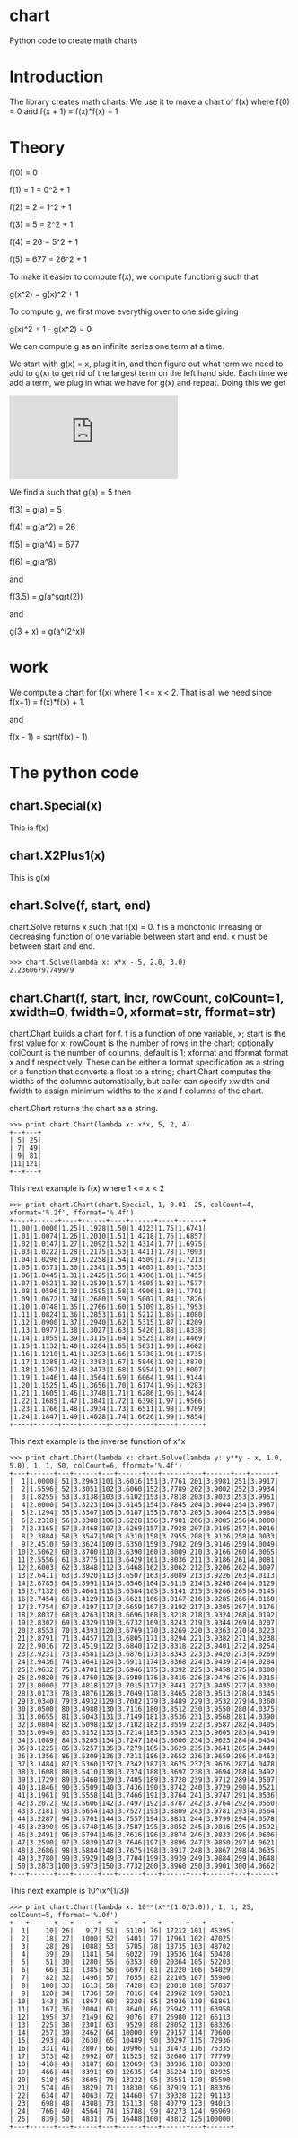 # chart

Python code to create math charts

# Introduction

The library creates math charts. We use it to make a chart of f(x) where
f(0) = 0 and f(x + 1) = f(x)*f(x) + 1

# Theory

f(0) = 0

f(1) = 1 = 0^2 + 1

f(2) = 2 = 1^2 + 1

f(3) = 5 = 2^2 + 1

f(4) = 26 = 5^2 + 1

f(5) = 677 = 26^2 + 1


To make it easier to compute f(x), we compute function g such that

g(x^2) = g(x)^2 + 1

To compute g, we first move everythig over to one side giving

g(x)^2 + 1 - g(x^2) = 0

We can compute g as an infinite series one term at a time.

We start with g(x) = x, plug it in, and then figure out what term we need to add to g(x) to get rid of the largest term on the left hand side. Each time we add a term, we plug in what we have for g(x) and repeat. Doing this we get

![equation](http://www.sciweavers.org/tex2img.php?eq=g%28x%29%3dx%2d%5cfrac%7b1%7d%7b2x%7d%2d%5cfrac%7b3%7d%7b8x%5e3%7d%2d%5cfrac%7b3%7d%7b16x%5e5%7d%2d%5cfrac%7b45%7d%7b128x%5e7%7d%2d%5cfrac%7b63%7d%7b256x%5e9%7d%2d%5cfrac%7b375%7d%7b1024x%5e%7b11%7d%7d%2d%2e%2e%2e&bc=White&fc=Black&im=jpg&fs=12&ff=arev&edit=)

We find a such that g(a) = 5 then

f(3) = g(a) = 5

f(4) = g(a^2) = 26

f(5) = g(a^4) = 677

f(6) = g(a^8)

and

f(3.5) = g(a^sqrt(2))

and

g(3 + x) = g(a^(2^x))

# work

We compute a chart for f(x) where 1 <= x < 2. That is all we need since
f(x+1) = f(x)*f(x) + 1.

and

f(x - 1) = sqrt(f(x) - 1)

# The python code

## chart.Special(x)

This is f(x)

## chart.X2Plus1(x)

This is g(x)

## chart.Solve(f, start, end)

chart.Solve returns x such that f(x) = 0. f is a monotonic inreasing
or decreasing function of one variable between start and end.
x must be between start and end.

```
>>> chart.Solve(lambda x: x*x - 5, 2.0, 3.0)
2.23606797749979
```

## chart.Chart(f, start, incr, rowCount, colCount=1, xwidth=0, fwidth=0, xformat=str, fformat=str)

chart.Chart builds a chart for f. f is a function of one variable, x;
start is the first value for x; rowCount is the number of rows in the
chart; optionally colCount is the number of columns, default is 1;
xformat and fformat format x and f respectively. These can be either a
format specification as a string or a function that converts a float to
a string; chart.Chart computes the widths of the columns automatically,
but caller can specify xwidth and fwidth to assign minimum widths to the
x and f columns of the chart.

chart.Chart returns the chart as a string.

```
>>> print chart.Chart(lambda x: x*x, 5, 2, 4)
+--+---+
| 5| 25|
| 7| 49|
| 9| 81|
|11|121|
+--+---+
```

This next example is f(x) where 1 <= x < 2

```
>>> print chart.Chart(chart.Special, 1, 0.01, 25, colCount=4, xformat='%.2f', fformat='%.4f')
+----+------+----+------+----+------+----+------+
|1.00|1.0000|1.25|1.1928|1.50|1.4123|1.75|1.6741|
|1.01|1.0074|1.26|1.2010|1.51|1.4218|1.76|1.6857|
|1.02|1.0147|1.27|1.2092|1.52|1.4314|1.77|1.6975|
|1.03|1.0222|1.28|1.2175|1.53|1.4411|1.78|1.7093|
|1.04|1.0296|1.29|1.2258|1.54|1.4509|1.79|1.7213|
|1.05|1.0371|1.30|1.2341|1.55|1.4607|1.80|1.7333|
|1.06|1.0445|1.31|1.2425|1.56|1.4706|1.81|1.7455|
|1.07|1.0521|1.32|1.2510|1.57|1.4805|1.82|1.7577|
|1.08|1.0596|1.33|1.2595|1.58|1.4906|1.83|1.7701|
|1.09|1.0672|1.34|1.2680|1.59|1.5007|1.84|1.7826|
|1.10|1.0748|1.35|1.2766|1.60|1.5109|1.85|1.7953|
|1.11|1.0824|1.36|1.2853|1.61|1.5212|1.86|1.8080|
|1.12|1.0900|1.37|1.2940|1.62|1.5315|1.87|1.8209|
|1.13|1.0977|1.38|1.3027|1.63|1.5420|1.88|1.8338|
|1.14|1.1055|1.39|1.3115|1.64|1.5525|1.89|1.8469|
|1.15|1.1132|1.40|1.3204|1.65|1.5631|1.90|1.8602|
|1.16|1.1210|1.41|1.3293|1.66|1.5738|1.91|1.8735|
|1.17|1.1288|1.42|1.3383|1.67|1.5846|1.92|1.8870|
|1.18|1.1367|1.43|1.3473|1.68|1.5954|1.93|1.9007|
|1.19|1.1446|1.44|1.3564|1.69|1.6064|1.94|1.9144|
|1.20|1.1525|1.45|1.3656|1.70|1.6174|1.95|1.9283|
|1.21|1.1605|1.46|1.3748|1.71|1.6286|1.96|1.9424|
|1.22|1.1685|1.47|1.3841|1.72|1.6398|1.97|1.9566|
|1.23|1.1766|1.48|1.3934|1.73|1.6511|1.98|1.9709|
|1.24|1.1847|1.49|1.4028|1.74|1.6626|1.99|1.9854|
+----+------+----+------+----+------+----+------+
```

This next example is the inverse function of x^x

```
>>> print chart.Chart(lambda x: chart.Solve(lambda y: y**y - x, 1.0, 5.0), 1, 1, 50, colCount=6, fformat='%.4f')
+---+------+---+------+---+------+---+------+---+------+---+------+
|  1|1.0000| 51|3.2963|101|3.6016|151|3.7761|201|3.8981|251|3.9917|
|  2|1.5596| 52|3.3051|102|3.6060|152|3.7789|202|3.9002|252|3.9934|
|  3|1.8255| 53|3.3138|103|3.6102|153|3.7818|203|3.9023|253|3.9951|
|  4|2.0000| 54|3.3223|104|3.6145|154|3.7845|204|3.9044|254|3.9967|
|  5|2.1294| 55|3.3307|105|3.6187|155|3.7873|205|3.9064|255|3.9984|
|  6|2.2318| 56|3.3388|106|3.6228|156|3.7901|206|3.9085|256|4.0000|
|  7|2.3165| 57|3.3468|107|3.6269|157|3.7928|207|3.9105|257|4.0016|
|  8|2.3884| 58|3.3547|108|3.6310|158|3.7955|208|3.9126|258|4.0033|
|  9|2.4510| 59|3.3624|109|3.6350|159|3.7982|209|3.9146|259|4.0049|
| 10|2.5062| 60|3.3700|110|3.6390|160|3.8009|210|3.9166|260|4.0065|
| 11|2.5556| 61|3.3775|111|3.6429|161|3.8036|211|3.9186|261|4.0081|
| 12|2.6003| 62|3.3848|112|3.6468|162|3.8062|212|3.9206|262|4.0097|
| 13|2.6411| 63|3.3920|113|3.6507|163|3.8089|213|3.9226|263|4.0113|
| 14|2.6785| 64|3.3991|114|3.6546|164|3.8115|214|3.9246|264|4.0129|
| 15|2.7132| 65|3.4061|115|3.6584|165|3.8141|215|3.9266|265|4.0145|
| 16|2.7454| 66|3.4129|116|3.6621|166|3.8167|216|3.9285|266|4.0160|
| 17|2.7754| 67|3.4197|117|3.6659|167|3.8192|217|3.9305|267|4.0176|
| 18|2.8037| 68|3.4263|118|3.6696|168|3.8218|218|3.9324|268|4.0192|
| 19|2.8302| 69|3.4329|119|3.6732|169|3.8243|219|3.9344|269|4.0207|
| 20|2.8553| 70|3.4393|120|3.6769|170|3.8269|220|3.9363|270|4.0223|
| 21|2.8791| 71|3.4457|121|3.6805|171|3.8294|221|3.9382|271|4.0238|
| 22|2.9016| 72|3.4519|122|3.6840|172|3.8318|222|3.9401|272|4.0254|
| 23|2.9231| 73|3.4581|123|3.6876|173|3.8343|223|3.9420|273|4.0269|
| 24|2.9436| 74|3.4641|124|3.6911|174|3.8368|224|3.9439|274|4.0284|
| 25|2.9632| 75|3.4701|125|3.6946|175|3.8392|225|3.9458|275|4.0300|
| 26|2.9820| 76|3.4760|126|3.6980|176|3.8416|226|3.9476|276|4.0315|
| 27|3.0000| 77|3.4818|127|3.7015|177|3.8441|227|3.9495|277|4.0330|
| 28|3.0173| 78|3.4876|128|3.7049|178|3.8465|228|3.9513|278|4.0345|
| 29|3.0340| 79|3.4932|129|3.7082|179|3.8489|229|3.9532|279|4.0360|
| 30|3.0500| 80|3.4988|130|3.7116|180|3.8512|230|3.9550|280|4.0375|
| 31|3.0655| 81|3.5043|131|3.7149|181|3.8536|231|3.9568|281|4.0390|
| 32|3.0804| 82|3.5098|132|3.7182|182|3.8559|232|3.9587|282|4.0405|
| 33|3.0949| 83|3.5152|133|3.7214|183|3.8583|233|3.9605|283|4.0419|
| 34|3.1089| 84|3.5205|134|3.7247|184|3.8606|234|3.9623|284|4.0434|
| 35|3.1225| 85|3.5257|135|3.7279|185|3.8629|235|3.9641|285|4.0449|
| 36|3.1356| 86|3.5309|136|3.7311|186|3.8652|236|3.9659|286|4.0463|
| 37|3.1484| 87|3.5360|137|3.7342|187|3.8675|237|3.9676|287|4.0478|
| 38|3.1608| 88|3.5410|138|3.7374|188|3.8697|238|3.9694|288|4.0492|
| 39|3.1729| 89|3.5460|139|3.7405|189|3.8720|239|3.9712|289|4.0507|
| 40|3.1846| 90|3.5509|140|3.7436|190|3.8742|240|3.9729|290|4.0521|
| 41|3.1961| 91|3.5558|141|3.7466|191|3.8764|241|3.9747|291|4.0536|
| 42|3.2072| 92|3.5606|142|3.7497|192|3.8787|242|3.9764|292|4.0550|
| 43|3.2181| 93|3.5654|143|3.7527|193|3.8809|243|3.9781|293|4.0564|
| 44|3.2287| 94|3.5701|144|3.7557|194|3.8831|244|3.9799|294|4.0578|
| 45|3.2390| 95|3.5748|145|3.7587|195|3.8852|245|3.9816|295|4.0592|
| 46|3.2491| 96|3.5794|146|3.7616|196|3.8874|246|3.9833|296|4.0606|
| 47|3.2590| 97|3.5839|147|3.7646|197|3.8896|247|3.9850|297|4.0621|
| 48|3.2686| 98|3.5884|148|3.7675|198|3.8917|248|3.9867|298|4.0635|
| 49|3.2780| 99|3.5929|149|3.7704|199|3.8939|249|3.9884|299|4.0648|
| 50|3.2873|100|3.5973|150|3.7732|200|3.8960|250|3.9901|300|4.0662|
+---+------+---+------+---+------+---+------+---+------+---+------+
```

This next example is 10^(x^(1/3))

```
>>> print chart.Chart(lambda x: 10**(x**(1.0/3.0)), 1, 1, 25, colCount=5, fformat='%.0f')
+---+------+---+------+---+------+---+------+---+------+
|  1|    10| 26|   917| 51|  5110| 76| 17212|101| 45395|
|  2|    18| 27|  1000| 52|  5401| 77| 17961|102| 47025|
|  3|    28| 28|  1088| 53|  5705| 78| 18735|103| 48702|
|  4|    39| 29|  1181| 54|  6022| 79| 19536|104| 50428|
|  5|    51| 30|  1280| 55|  6353| 80| 20364|105| 52203|
|  6|    66| 31|  1385| 56|  6697| 81| 21220|106| 54029|
|  7|    82| 32|  1496| 57|  7055| 82| 22105|107| 55906|
|  8|   100| 33|  1613| 58|  7428| 83| 23018|108| 57837|
|  9|   120| 34|  1736| 59|  7816| 84| 23962|109| 59821|
| 10|   143| 35|  1867| 60|  8220| 85| 24936|110| 61861|
| 11|   167| 36|  2004| 61|  8640| 86| 25942|111| 63958|
| 12|   195| 37|  2149| 62|  9076| 87| 26980|112| 66113|
| 13|   225| 38|  2301| 63|  9529| 88| 28052|113| 68326|
| 14|   257| 39|  2462| 64| 10000| 89| 29157|114| 70600|
| 15|   293| 40|  2630| 65| 10489| 90| 30297|115| 72936|
| 16|   331| 41|  2807| 66| 10996| 91| 31473|116| 75335|
| 17|   373| 42|  2992| 67| 11523| 92| 32686|117| 77799|
| 18|   418| 43|  3187| 68| 12069| 93| 33936|118| 80328|
| 19|   466| 44|  3391| 69| 12635| 94| 35224|119| 82925|
| 20|   518| 45|  3605| 70| 13222| 95| 36551|120| 85590|
| 21|   574| 46|  3829| 71| 13830| 96| 37919|121| 88326|
| 22|   634| 47|  4063| 72| 14460| 97| 39328|122| 91133|
| 23|   698| 48|  4308| 73| 15113| 98| 40779|123| 94013|
| 24|   766| 49|  4564| 74| 15788| 99| 42273|124| 96969|
| 25|   839| 50|  4831| 75| 16488|100| 43812|125|100000|
+---+------+---+------+---+------+---+------+---+------+

```
